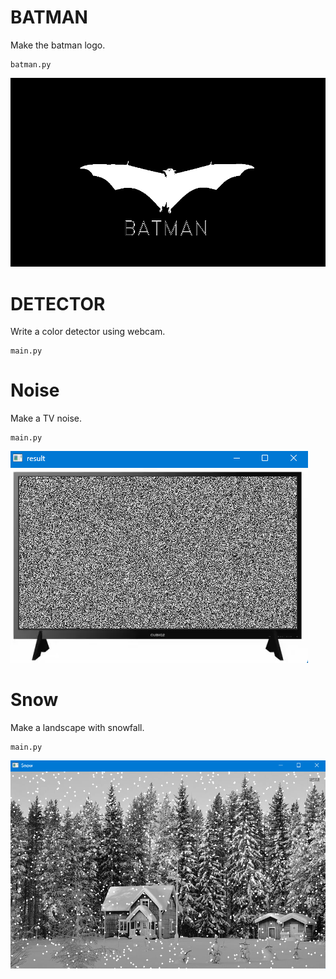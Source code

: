 # BATMAN
Make the batman logo.
```
batman.py
```
![](https://github.com/Moein-Moatali-2006/Pylearn7/blob/main/Image%20Processing/Assignment%2027/BATMAN/output_batman.png)
# DETECTOR
Write a color detector using webcam.
```
main.py
```
# Noise
Make a TV noise.
```
main.py
```
![](https://github.com/Moein-Moatali-2006/Pylearn7/blob/main/Image%20Processing/Assignment%2027/Noise/result.png)
# Snow
Make a landscape with snowfall.
```
main.py
```
![](https://github.com/Moein-Moatali-2006/Pylearn7/blob/main/Image%20Processing/Assignment%2027/Snow/result.png)